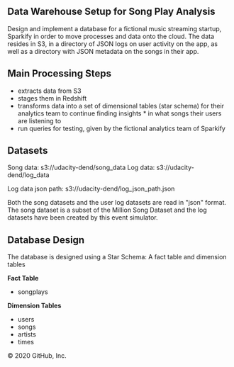 ## Data Warehouse Setup for Song Play Analysis

Design and implement a database for a fictional music streaming startup, Sparkify in order to move processes and data onto the cloud. The data resides in S3, in a directory of JSON logs on user activity on the app, as well as a directory with JSON metadata on the songs in their app.

## Main Processing Steps

* extracts data from S3
* stages them in Redshift
* transforms data into a set of dimensional tables (star schema) for their analytics team to continue finding insights * in what songs their users are listening to
* run queries for testing, given by the fictional analytics team of Sparkify

## Datasets

Song data: s3://udacity-dend/song_data Log data: s3://udacity-dend/log_data

Log data json path: s3://udacity-dend/log_json_path.json

Both the song datasets and the user log datasets are read in "json" format. The song dataset is a subset of the Million Song Dataset and the log datasets have been created by this event simulator.

## Database Design

The database is designed using a Star Schema: A fact table and dimension tables

**Fact Table**

* songplays

**Dimension Tables**

* users
* songs
* artists
* times


© 2020 GitHub, Inc.
